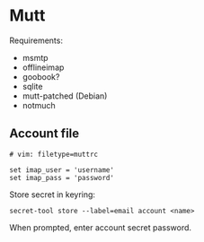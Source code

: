 Mutt
====

Requirements:

- msmtp
- offlineimap
- goobook?
- sqlite
- mutt-patched (Debian)
- notmuch

Account file
------------

```
# vim: filetype=muttrc

set imap_user = 'username'
set imap_pass = 'password'
```

Store secret in keyring:

```
secret-tool store --label=email account <name>
```
When prompted, enter account secret password.
